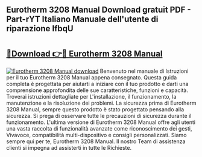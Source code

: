 ## Eurotherm 3208 Manual Download gratuit PDF - Part-rYT Italiano Manuale dell'utente di riparazione IfbqU

# <h2><a href="http://dfae7z.blite.top/?on=Eurotherm+3208+Manual">🔗Download 👉🔴 Eurotherm 3208 Manual</a></h2>

[![Eurotherm 3208 Manual download](https://i.imgur.com/lujVjoI.png)](http://dfae7z.blite.top/?on=Eurotherm+3208+Manual)
Benvenuto nel manuale di Istruzioni per il tuo Eurotherm 3208 Manual appena consegnato. Questa guida completa è progettata per aiutarti a iniziare con il tuo prodotto e darti una comprensione approfondita delle sue caratteristiche, funzioni e capacità. Troverai istruzioni dettagliate per L'installazione, il funzionamento, la manutenzione e la risoluzione dei problemi. La sicurezza prima di Eurotherm 3208 Manual, sempre questo prodotto è stato progettato pensando alla sicurezza. Si prega di osservare tutte le precauzioni di sicurezza durante il funzionamento. L'ultima versione di Eurotherm 3208 Manual offre agli utenti una vasta raccolta di funzionalità avanzate come riconoscimento dei gesti, Vivavoce, compatibilità multi-dispositivo e consigli personalizzati. Siamo sempre qui per te, Eurotherm 3208 Manual. Il nostro Team di assistenza clienti si impegna ad assisterti in tutte le Richieste.
